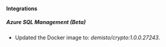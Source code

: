 #### Integrations
##### Azure SQL Management (Beta)
- Updated the Docker image to: *demisto/crypto:1.0.0.27243*.
